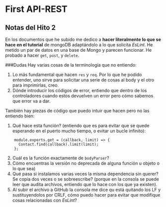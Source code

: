 # First API-REST
## Notas del Hito 2
En los documentos que he subido me dedico a **hacer literalmente lo que se hace en el tutorial** de mongoDB adaptándolo a lo que solicita _EsLint_. He metido un par de datos en una base de Mongo y parecen funcionar. He probado a hacer `get`, `post`, y `delete`.

###Dudas
Hay varias cosas de la terminología que no entiendo:
1. Lo más fundamental que hacen `res` y `req`. Por lo que he podido entender, uno sirve para solicitar una serie de cosas al body y el otro para imprimirlas, creo.
2. Dónde introducir los códigos de error, entiendo que dentro de los controladores cuando estos devuelven un error pero cómo sabemos que error va a dar.

También hay piezas de código que puedo intuir que hacen pero no las entiendo bien:
1. Qué hace esta función? (entiendo que es para evitar que se quede esperando en el puerto mucho tiempo, o evitar un bucle infinito):
```
    module.exports.get = (callback, limit) => {
      Contact.find(callback).limit(limit);
    };
```  
2. Cuál es la función exactamente de `bodyParser`?
3. Cómo encuentras la versión no deprecada de alguna función u objeto o lo que sea)
4. Qué pasa si instalamos varias veces la misma dependencia sin querer? Se copia dos veces o se sobreescribe? (porque en la consola se puede leer que audita archivos, entiendo que lo hace con los que ya existen).
5. Al subir el archivo a GitHub la consola me dice qu está quitando los LF y sustituyendolos por CRLF, cómo puedo hacer para evitar que modifique cosas relacionadas con _EsLint_?
